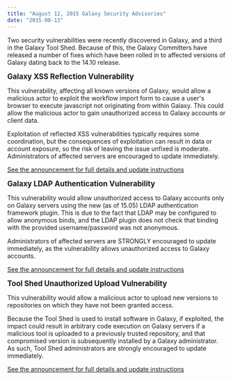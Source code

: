 ```yaml
---
title: "August 12, 2015 Galaxy Security Advisories"
date: "2015-08-13"
---
```

Two security vulnerabilities were recently discovered in Galaxy, and a third in the Galaxy Tool Shed. Because of this, the Galaxy Committers have released a number of fixes which have been rolled in to affected versions of Galaxy dating back to the 14.10 release.

<span style="font-size: larger;">**Galaxy XSS Reflection Vulnerability**</span>

This vulnerability, affecting all known versions of Galaxy, would allow a malicious actor to exploit the workflow import form to cause a user's browser to execute javascript not originating from within Galaxy. This could allow the malicious actor to gain unauthorized access to Galaxy accounts or client data.

Exploitation of reflected XSS vulnerabilities typically requires some coordination, but the consequences of exploitation can result in data or account exposure, so the risk of leaving the issue unfixed is moderate. Administrators of affected servers are encouraged to update immediately.

[See the announcement for full details and update instructions](https://lists.galaxyproject.org/pipermail/galaxy-announce/2015-August/000148.html)

<span style="font-size: larger;">**Galaxy LDAP Authentication Vulnerability**</span>

This vulnerability would allow unauthorized access to Galaxy accounts only on Galaxy servers using the new (as of 15.05) LDAP authentication framework plugin. This is due to the fact that LDAP may be configured to allow anonymous binds, and the LDAP plugin does not check that binding with the provided username/password was not anonymous.

Administrators of affected servers are STRONGLY encouraged to update immediately, as the vulnerability allows unauthorized access to Galaxy accounts.

[See the announcement for full details and update instructions](https://lists.galaxyproject.org/pipermail/galaxy-announce/2015-August/000147.html)

<span style="font-size: larger;">**Tool Shed Unauthorized Upload Vulnerability**</span>

This vulnerability would allow a malicious actor to upload new versions to repositories on which they have not been granted access.

Because the Tool Shed is used to install software in Galaxy, if exploited, the impact could result in arbitrary code execution on Galaxy servers if a malicious tool is uploaded to a previously trusted repository, and that compromised version is subsequently installed by a Galaxy administrator. As such, Tool Shed administrators are strongly encouraged to update immediately.

[See the announcement for full details and update instructions](https://lists.galaxyproject.org/pipermail/galaxy-announce/2015-August/000149.html)
